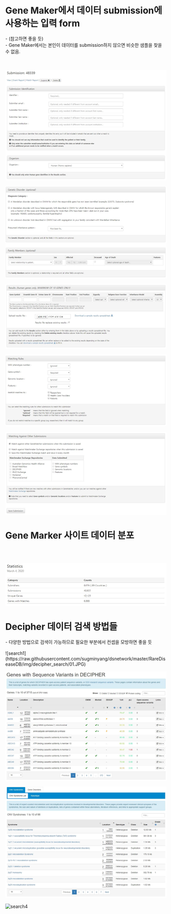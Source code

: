 
<h1>Gene Maker에서 데이터 submission에 사용하는 입력 form</h1>
- (참고하면 좋을 듯)</br>
- Gene Maker에서는 본인이 데이터를 submission하지 않으면 비슷한 샘플을 찾을 수 없음.</br>
</br></br>

![submission1](https://raw.githubusercontent.com/sugminyang/dsnetwork/master/RareDiseaseDB/img/submission/01.JPG)

![submission2](https://raw.githubusercontent.com/sugminyang/dsnetwork/master/RareDiseaseDB/img/submission/02.JPG)

![submission3](https://raw.githubusercontent.com/sugminyang/dsnetwork/master/RareDiseaseDB/img/submission/03.JPG)

![submission4](https://raw.githubusercontent.com/sugminyang/dsnetwork/master/RareDiseaseDB/img/submission/04.JPG)

![submission5](https://raw.githubusercontent.com/sugminyang/dsnetwork/master/RareDiseaseDB/img/submission/05.JPG)


<h1>Gene Marker 사이트 데이터 분포</h1>
</br></br>

![stat1](https://raw.githubusercontent.com/sugminyang/dsnetwork/master/RareDiseaseDB/img/statistics/01.JPG)



<h1>Decipher 데이터 검색 방법들</h1>
- 다양한 방법으로 검색이 가능하므로 필요한 부분에서 컨셉을 모방하면 좋을 듯
</br></br>
![search1](https://raw.githubusercontent.com/sugminyang/dsnetwork/master/RareDiseaseDB/img/decipher_search/01.JPG)

![search2](https://raw.githubusercontent.com/sugminyang/dsnetwork/master/RareDiseaseDB/img/decipher_search/02.JPG)

![search3](https://raw.githubusercontent.com/sugminyang/dsnetwork/master/RareDiseaseDB/img/decipher_search/03.JPG)

![search4](https://raw.githubusercontent.com/sugminyang/dsnetwork/master/RareDiseaseDB/img/decipher_searchdecipher_search/04.JPG)
